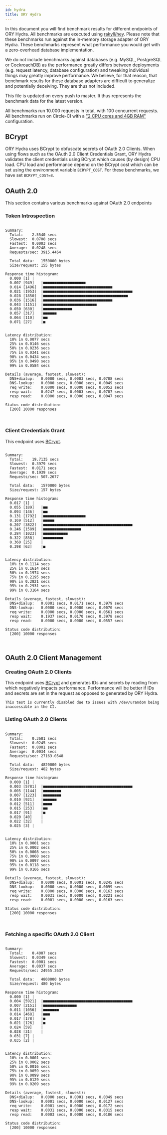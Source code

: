 ```yaml
---
id: hydra
title: ORY Hydra
---
```


In this document you will find benchmark results for different endpoints of ORY
Hydra. All benchmarks are executed using
[rakyll/hey](https://github.com/rakyll/hey). Please note that these benchmarks
run against the in-memory storage adapter of ORY Hydra. These benchmarks
represent what performance you would get with a zero-overhead database
implementation.

We do not include benchmarks against databases (e.g. MySQL, PostgreSQL or
CockroachDB) as the performance greatly differs between deployments (e.g.
request latency, database configuration) and tweaking individual things may
greatly improve performance. We believe, for that reason, that benchmark results
for these database adapters are difficult to generalize and potentially
deceiving. They are thus not included.

This file is updated on every push to master. It thus represents the benchmark
data for the latest version.

All benchmarks run 10.000 requests in total, with 100 concurrent requests. All
benchmarks run on Circle-CI with a
["2 CPU cores and 4GB RAM"](https://support.circleci.com/hc/en-us/articles/360000489307-Why-do-my-tests-take-longer-to-run-on-CircleCI-than-locally-)
configuration.

## BCrypt

ORY Hydra uses BCrypt to obfuscate secrets of OAuth 2.0 Clients. When using
flows such as the OAuth 2.0 Client Credentials Grant, ORY Hydra validates the
client credentials using BCrypt which causes (by design) CPU load. CPU load and
performance depend on the BCrypt cost which can be set using the environment
variable `BCRYPT_COST`. For these benchmarks, we have set `BCRYPT_COST=8`.

## OAuth 2.0

This section contains various benchmarks against OAuth 2.0 endpoints

### Token Introspection

```

Summary:
  Total:	2.5540 secs
  Slowest:	0.0708 secs
  Fastest:	0.0003 secs
  Average:	0.0248 secs
  Requests/sec:	3915.4464

  Total data:	1550000 bytes
  Size/request:	155 bytes

Response time histogram:
  0.000 [1]	|
  0.007 [949]	|■■■■■■■■■■■■■■■■■■■
  0.014 [1496]	|■■■■■■■■■■■■■■■■■■■■■■■■■■■■■■■
  0.021 [1953]	|■■■■■■■■■■■■■■■■■■■■■■■■■■■■■■■■■■■■■■■■
  0.028 [1850]	|■■■■■■■■■■■■■■■■■■■■■■■■■■■■■■■■■■■■■■
  0.036 [1516]	|■■■■■■■■■■■■■■■■■■■■■■■■■■■■■■■
  0.043 [1151]	|■■■■■■■■■■■■■■■■■■■■■■■■
  0.050 [630]	|■■■■■■■■■■■■■
  0.057 [317]	|■■■■■■
  0.064 [110]	|■■
  0.071 [27]	|■


Latency distribution:
  10% in 0.0077 secs
  25% in 0.0146 secs
  50% in 0.0236 secs
  75% in 0.0341 secs
  90% in 0.0434 secs
  95% in 0.0490 secs
  99% in 0.0584 secs

Details (average, fastest, slowest):
  DNS+dialup:	0.0000 secs, 0.0003 secs, 0.0708 secs
  DNS-lookup:	0.0000 secs, 0.0000 secs, 0.0049 secs
  req write:	0.0000 secs, 0.0000 secs, 0.0052 secs
  resp wait:	0.0247 secs, 0.0003 secs, 0.0707 secs
  resp read:	0.0000 secs, 0.0000 secs, 0.0047 secs

Status code distribution:
  [200]	10000 responses



```

### Client Credentials Grant

This endpoint uses [BCrypt](#bcrypt).

```

Summary:
  Total:	19.7135 secs
  Slowest:	0.3979 secs
  Fastest:	0.0171 secs
  Average:	0.1939 secs
  Requests/sec:	507.2677

  Total data:	1570000 bytes
  Size/request:	157 bytes

Response time histogram:
  0.017 [1]	|
  0.055 [189]	|■■
  0.093 [146]	|■■
  0.131 [1792]	|■■■■■■■■■■■■■■■■■■■
  0.169 [512]	|■■■■■
  0.207 [3822]	|■■■■■■■■■■■■■■■■■■■■■■■■■■■■■■■■■■■■■■■■
  0.246 [1589]	|■■■■■■■■■■■■■■■■■
  0.284 [1023]	|■■■■■■■■■■■
  0.322 [838]	|■■■■■■■■■
  0.360 [25]	|
  0.398 [63]	|■


Latency distribution:
  10% in 0.1114 secs
  25% in 0.1614 secs
  50% in 0.1974 secs
  75% in 0.2195 secs
  90% in 0.2821 secs
  95% in 0.2931 secs
  99% in 0.3164 secs

Details (average, fastest, slowest):
  DNS+dialup:	0.0001 secs, 0.0171 secs, 0.3979 secs
  DNS-lookup:	0.0000 secs, 0.0000 secs, 0.0070 secs
  req write:	0.0000 secs, 0.0000 secs, 0.0561 secs
  resp wait:	0.1937 secs, 0.0170 secs, 0.3978 secs
  resp read:	0.0000 secs, 0.0000 secs, 0.0557 secs

Status code distribution:
  [200]	10000 responses



```

## OAuth 2.0 Client Management

### Creating OAuth 2.0 Clients

This endpoint uses [BCrypt](#bcrypt) and generates IDs and secrets by reading
from which negatively impacts performance. Performance will be better if IDs and
secrets are set in the request as opposed to generated by ORY Hydra.

```
This test is currently disabled due to issues with /dev/urandom being inaccessible in the CI.
```

### Listing OAuth 2.0 Clients

```

Summary:
  Total:	0.3681 secs
  Slowest:	0.0245 secs
  Fastest:	0.0001 secs
  Average:	0.0034 secs
  Requests/sec:	27163.0548

  Total data:	4820000 bytes
  Size/request:	482 bytes

Response time histogram:
  0.000 [1]	|
  0.003 [5781]	|■■■■■■■■■■■■■■■■■■■■■■■■■■■■■■■■■■■■■■■■
  0.005 [1144]	|■■■■■■■■
  0.007 [1223]	|■■■■■■■■
  0.010 [921]	|■■■■■■
  0.012 [511]	|■■■■
  0.015 [253]	|■■
  0.017 [91]	|■
  0.020 [40]	|
  0.022 [32]	|
  0.025 [3]	|


Latency distribution:
  10% in 0.0001 secs
  25% in 0.0002 secs
  50% in 0.0008 secs
  75% in 0.0060 secs
  90% in 0.0097 secs
  95% in 0.0118 secs
  99% in 0.0166 secs

Details (average, fastest, slowest):
  DNS+dialup:	0.0000 secs, 0.0001 secs, 0.0245 secs
  DNS-lookup:	0.0000 secs, 0.0000 secs, 0.0099 secs
  req write:	0.0000 secs, 0.0000 secs, 0.0163 secs
  resp wait:	0.0031 secs, 0.0000 secs, 0.0221 secs
  resp read:	0.0001 secs, 0.0000 secs, 0.0163 secs

Status code distribution:
  [200]	10000 responses



```

### Fetching a specific OAuth 2.0 Client

```

Summary:
  Total:	0.4007 secs
  Slowest:	0.0349 secs
  Fastest:	0.0001 secs
  Average:	0.0037 secs
  Requests/sec:	24955.3637

  Total data:	4800000 bytes
  Size/request:	480 bytes

Response time histogram:
  0.000 [1]	|
  0.004 [5921]	|■■■■■■■■■■■■■■■■■■■■■■■■■■■■■■■■■■■■■■■■
  0.007 [2151]	|■■■■■■■■■■■■■■■
  0.011 [1056]	|■■■■■■■
  0.014 [468]	|■■■
  0.017 [178]	|■
  0.021 [126]	|■
  0.024 [59]	|
  0.028 [31]	|
  0.031 [7]	|
  0.035 [2]	|


Latency distribution:
  10% in 0.0001 secs
  25% in 0.0002 secs
  50% in 0.0016 secs
  75% in 0.0059 secs
  90% in 0.0099 secs
  95% in 0.0129 secs
  99% in 0.0209 secs

Details (average, fastest, slowest):
  DNS+dialup:	0.0000 secs, 0.0001 secs, 0.0349 secs
  DNS-lookup:	0.0001 secs, 0.0000 secs, 0.0127 secs
  req write:	0.0001 secs, 0.0000 secs, 0.0172 secs
  resp wait:	0.0031 secs, 0.0000 secs, 0.0315 secs
  resp read:	0.0003 secs, 0.0000 secs, 0.0186 secs

Status code distribution:
  [200]	10000 responses



```
